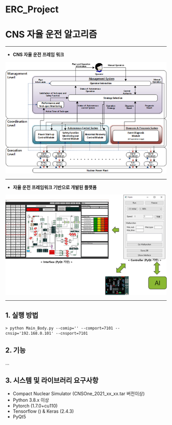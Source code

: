 # ERC_Project

# CNS 자율 운전 알고리즘

---

- **CNS 자율 운전 프레임 워크**

![Platform](./Img/AutonomouseFrame/AutonomouseFramework.png)

---

- **자율 운전 프레임워크 기반으로 개발된 플랫폼**

![Platform](./Img/AutonomouseFrame/Platform.png)

---

## 1. 실행 방법

    > python Main_Body.py --comip='' --comport=7101 --cnsip='192.168.0.101' --cnsport=7101

## 2. 기능

...

## 3. 시스템 및 라이브러리 요구사항

- Compact Nuclear Simulator (CNSOne_2021_xx_xx.tar 버전이상)
- Python 3.8.x 이상
- Pytorch (1.7.0+cu110)
- Tensorflow () & Keras (2.4.3)
- PyQt5

